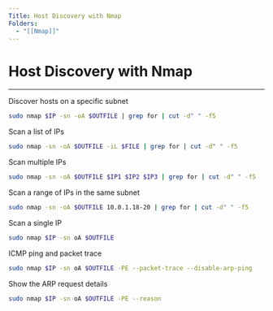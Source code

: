 ```yaml
---
Title: Host Discovery with Nmap
Folders:
  - "[[Nmap]]"
---
```

# Host Discovery with Nmap
---

Discover hosts on a specific subnet 

```bash
sudo nmap $IP -sn -oA $OUTFILE | grep for | cut -d" " -f5
```

Scan a list of IPs

```bash
sudo nmap -sn -oA $OUTFILE -iL $FILE | grep for | cut -d" " -f5
```

Scan multiple IPs

```bash
sudo nmap -sn -oA $OUTFILE $IP1 $IP2 $IP3 | grep for | cut -d" " -f5
```

Scan a range of IPs in the same subnet

```bash
sudo nmap -sn -oA $OUTFILE 10.0.1.18-20 | grep for | cut -d" " -f5
```

Scan a single IP

```bash
sudo nmap $IP -sn oA $OUTFILE
```

ICMP ping and packet trace

```bash
sudo nmap $IP -sn oA $OUTFILE -PE --packet-trace --disable-arp-ping
```

Show the ARP request details

```bash
sudo nmap $IP -sn oA $OUTFILE -PE --reason
```

